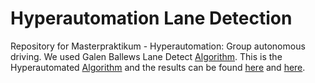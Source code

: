 # Hyperautomation Lane Detection
Repository for Masterpraktikum - Hyperautomation: Group autonomous driving. We used Galen Ballews Lane Detect [Algorithm](https://github.com/galenballew/SDC-Lane-and-Vehicle-Detection-Tracking/tree/master/Part%20II%20-%20Adv%20Lane%20Detection%20and%20Road%20Features). This is the Hyperautomated [Algorithm](https://github.com/patrickahrend/hyperautomation-lane-detection/blob/main/Part%20II%20-%20Adv%20Lane%20Detection%20and%20Road%20Features%202/Part%20II%20-%20Adv%20Lane%20Detection%20and%20Road%20Features%202/hyperautomated_algorithm.ipynb) and the results can be found [here](https://github.com/patrickahrend/hyperautomation-lane-detection/tree/main/Part%20II%20-%20Adv%20Lane%20Detection%20and%20Road%20Features%202/Part%20II%20-%20Adv%20Lane%20Detection%20and%20Road%20Features%202/dataset_output) and [here](https://github.com/patrickahrend/hyperautomation-lane-detection/tree/main/Part%20II%20-%20Adv%20Lane%20Detection%20and%20Road%20Features%202/Part%20II%20-%20Adv%20Lane%20Detection%20and%20Road%20Features%202/result_plots).
 
